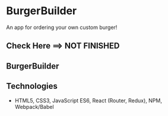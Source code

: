 # BurgerBuilder
An app for ordering your own custom burger!

## Check Here ==> NOT FINISHED

## BurgerBuilder


## Technologies
* HTML5, CSS3, JavaScript ES6, React (Router, Redux), NPM, Webpack/Babel
